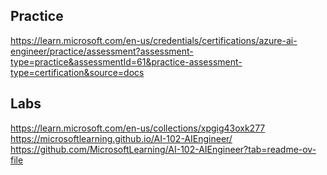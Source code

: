 ## Practice
https://learn.microsoft.com/en-us/credentials/certifications/azure-ai-engineer/practice/assessment?assessment-type=practice&assessmentId=61&practice-assessment-type=certification&source=docs

## Labs
https://learn.microsoft.com/en-us/collections/xpgig43oxk277
https://microsoftlearning.github.io/AI-102-AIEngineer/
https://github.com/MicrosoftLearning/AI-102-AIEngineer?tab=readme-ov-file
